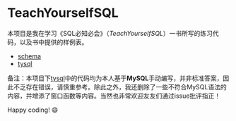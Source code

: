 # TeachYourselfSQL

本项目是我在学习《SQL必知必会》（*TeachYourselfSQL*）一书所写的练习代码，以及书中提供的样例表。

- [schema](./schema)
- [tysql](./tysql)

备注：本项目下[tysql](./tysql)中的代码均为本人基于**MySQL**手动编写，并非标准答案，因此不乏存在错误，请慎重参考。除此之外，我还删除了一些不符合MySQL语法的内容，并增添了窗口函数等内容。当然也非常欢迎友友们通过issue批评指正！

Happy coding! 😄